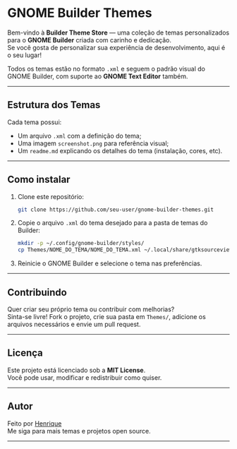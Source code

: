 
# GNOME Builder Themes

Bem-vindo à **Builder Theme Store** — uma coleção de temas personalizados para o **GNOME Builder** criada com carinho e dedicação.  
Se você gosta de personalizar sua experiência de desenvolvimento, aqui é o seu lugar!

Todos os temas estão no formato `.xml` e seguem o padrão visual do GNOME Builder, com suporte ao **GNOME Text Editor** também.

---

## Estrutura dos Temas

Cada tema possui:
- Um arquivo `.xml` com a definição do tema;
- Uma imagem `screenshot.png` para referência visual;
- Um `readme.md` explicando os detalhes do tema (instalação, cores, etc).

---

## Como instalar

1. Clone este repositório:
   ```bash
   git clone https://github.com/seu-user/gnome-builder-themes.git
   ```

2. Copie o arquivo `.xml` do tema desejado para a pasta de temas do Builder:
   ```bash
   mkdir -p ~/.config/gnome-builder/styles/
   cp Themes/NOME_DO_TEMA/NOME_DO_TEMA.xml ~/.local/share/gtksourceview-5/styles
   ```

3. Reinicie o GNOME Builder e selecione o tema nas preferências.

---

## Contribuindo

Quer criar seu próprio tema ou contribuir com melhorias?  
Sinta-se livre! Fork o projeto, crie sua pasta em `Themes/`, adicione os arquivos necessários e envie um pull request.

---

## Licença

Este projeto está licenciado sob a **MIT License**.  
Você pode usar, modificar e redistribuir como quiser.

---

## Autor

Feito por [Henrique](https://github.com/seu-user)  
Me siga para mais temas e projetos open source.

---
